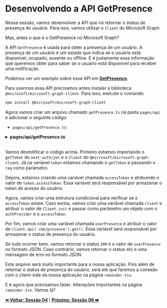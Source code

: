 # Desenvolvendo a API GetPresence

Nessa sessão, vamos desenvolver a API que irá retornar o status de presença do usuário. Para isso, vamos utilizar o `Client` do Microsoft Graph.

Mas, antes o que é o GetPresence no Microsoft Graph?

A API `GetPresence` é usada para obter a presença de um usuário. A presença de um usuário é um estado que indica se o usuário está disponível, ocupado, ausente ou offline. E é justamente essa informação que queremos obter para saber se o usuário está disponível para receber uma notificação. 

Podemos ver um exemplo sobre essa API em **[GetPresence](https://learn.microsoft.com/en-us/graph/api/presence-get?view=graph-rest-1.0&tabs=javascript)**.

Para usarmos essa API precisamos antes instalar a biblioteca `@microsoft/microsoft-graph-client`. Para isso, execute o comando:

```bash
npm install @microsoft/microsoft-graph-client
```

Agora vamos criar um arquivo chamado `getPresence.ts` na pasta `pages/api` e adicionar o seguinte código:

- `pages/api/getPresence.ts`:

<details><summary><b>pages/api/getPresence.ts</b></summary>
<br/>

```ts
/**
 * file: pages/api/getPresence.ts
 * description: file responsible for the getPresence Microsoft Graph API
 * data: 11/03/2022
 * author: Glaucia Lemos <Twitter: @glaucia_lemos86>
 */

import { getToken, } from "next-auth/jwt";
import { Client } from "@microsoft/microsoft-graph-client";

import type { NextApiRequest, NextApiResponse } from "next"

export default async function handler(
  req: NextApiRequest,
  res: NextApiResponse
) {
  const token = await getToken({
    req,
  });

  const accessToken = token?.accessToken;

  if (accessToken) {
    const client = Client.init({
      authProvider: (done) => done(null, accessToken),
    });

    const userPresence = await client.api('/me/presence').get();

    res.status(200).json(userPresence);
  } else {
    res.status(401).json({ message: "Unauthorized" });
  }
}
``` 

</details>
<br />

Vamos desmitificar o código acima. Primeiro estamos importando o `getToken` do `next-auth/jwt` e o `Client` do `@microsoft/microsoft-graph-client`. Já na variável `token` estamos chamando o `getToken` e passando o `req` como parâmetro. 

Depois, estamos criando uma variável chamada `accessToken` e atribuindo o valor de `token.accessToken`. Essa variável será responsável por armazenar o token de acesso do usuário.

Agora, vamos criar uma estrutura condicional para verificar se o `accessToken` existe. Caso exista, vamos criar uma variável chamada `client` e atribuir o valor de `Client.init` e passar como parâmetro um objeto com o `authProvider` e o `accessToken`.

Por fim, vamos criar uma variável chamada `userPresence` e atribuir o valor de `client.api('/me/presence').get()`. Essa variável será responsável por armazenar o status de presença do usuário.

Se tudo ocorrer bem, vamos retornar o status `200` e o valor de `userPresence` no formato JSON. Caso contrário, vamos retornar o status `401` e uma mensagem de erro no formato JSON.

Este arquivo será muito importante para a nossa aplicação. Pois além de retornar o status de presença do usuário, será ele que faremos a conexão com o client-side da nossa aplicação na página `reminder.tsx`.

E é agora que precisamos fazer. Alterações importantes na página `reminder.tsx`. Vamos lá?


**[⬅️ Voltar: Sessão 04](./03-session.md)**
| **[Próximo: Sessão 06 ➡️](./06-session.md)**
